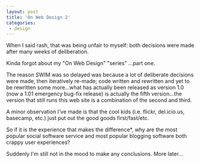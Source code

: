 ```yaml
---
layout: post
title: 'On Web Design 2'
categories:
 - design
---
```


When I said rash, that was being unfair to myself: both decisions were made after many weeks of deliberation.

Kinda forgot about my "On Web Design" "series" ...part one.

The reason SWIM was so delayed was because a lot of deliberate decisions were made, then iteratively re-made; code written and rewritten and yet to be rewritten some more...what has actually been released as version 1.0 (now a 1.01 emergency bug-fix release) is actually the fifth version...the version that still runs this web site is a combination of the second and third.

A minor observation I've made is that the cool kids (i.e. flickr, del.icio.us, basecamp, etc.) just put out the good goods first/fast/etc.

So if it is the experience that makes the difference*, why are the most popular social software service and most popular blogging software both crappy user experiences?

Suddenly I'm still not in the mood to make any conclusions. More later...



